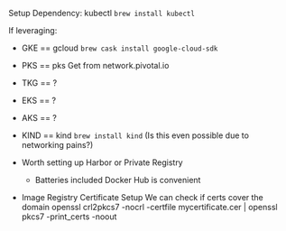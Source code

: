Setup Dependency: kubectl `brew install kubectl`

If leveraging:
* GKE == gcloud `brew cask install google-cloud-sdk`
* PKS == pks  Get from network.pivotal.io
* TKG == ?
* EKS == ?
* AKS == ?
* KIND == kind `brew install kind` (Is this even possible due to networking pains?)
* Worth setting up Harbor or Private Registry
    * Batteries included Docker Hub is convenient

* Image Registry Certificate Setup
We can check if certs cover the domain
openssl crl2pkcs7 -nocrl -certfile mycertificate.cer | openssl pkcs7 -print_certs -noout
